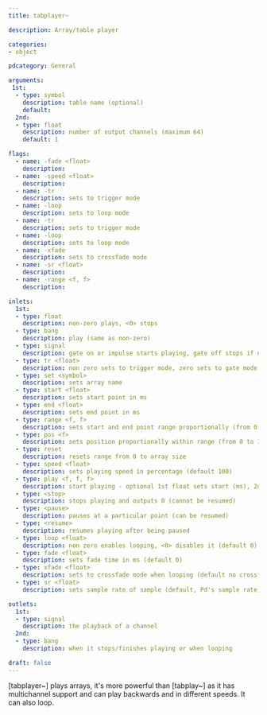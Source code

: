 ```yaml
---
title: tabplayer~

description: Array/table player

categories:
- object

pdcategory: General

arguments:
 1st:
  - type: symbol
    description: table name (optional)
    default:
  2nd:
  - type: float
    description: number of output channels (maximum 64)
    default: 1

flags:
  - name: -fade <float>
    description:
  - name: -speed <float>
    description:
  - name: -tr
    description: sets to trigger mode
  - name: -loop
    description: sets to loop mode
  - name: -tr
    description: sets to trigger mode
  - name: -loop
    description: sets to loop mode
  - name: -xfade
    description: sets to crossfade mode
  - name: -sr <float>
    description:
  - name: -range <f, f>
    description:

inlets:
  1st:
  - type: float
    description: non-zero plays, <0> stops
  - type: bang
    description: play (same as non-zero)
  - type: signal
    description: gate on or impulse starts playing, gate off stops if not in trigger mode, which is the default mode
  - type: tr <float>
    description: non zero sets to trigger mode, zero sets to gate mode
  - type: set <symbol>
    description: sets array name
  - type: start <float>
    description: sets start point in ms
  - type: end <float>
    description: sets end point in ms
  - type: range <f, f>
    description: sets start and end point range proportionally (from 0 to 1)
  - type: pos <f>
    description: sets position proportionally within range (from 0 to 1)
  - type: reset
    description: resets range from 0 to array size
  - type: speed <float>
    description: sets playing speed in percentage (default 100)
  - type: play <f, f, f>
    description: start playing - optional 1st float sets start (ms), 2nd sets end (in ms) and 3rd sets speed rate
  - type: <stop>
    description: stops playing and outputs 0 (cannot be resumed)
  - type: <pause>
    description: pauses at a particular point (can be resumed)
  - type: <resume>
    description: resumes playing after being paused
  - type: loop <float>
    description: non zero enables looping, <0> disables it (default 0)
  - type: fade <float>
    description: sets fade time in ms (default 0)
  - type: xfade <float>
    description: sets to crossfade mode when looping (default no crossfade)
  - type: sr <float>
    description: sets sample rate of sample (default, Pd's sample rate)

outlets:
  1st:
  - type: signal
    description: the playback of a channel
  2nd:
  - type: bang
    description: when it stops/finishes playing or when looping

draft: false
---
```


[tabplayer~] plays arrays, it's more powerful than [tabplay~] as it has multichannel support and can play backwards and in different speeds. It can also loop.